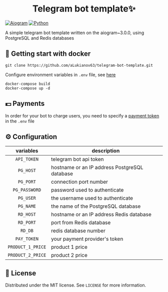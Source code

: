 <h1 align="center">Telegram bot template✨</h1>

[![Aiogram](https://img.shields.io/badge/aiogram-3.0.0rc2-green)](https://pypi.org/project/aiogram/)
[![Python](https://img.shields.io/badge/python-3.11-green)](https://www.python.org/)

A simple telegram bot template written on the aiogram~3.0.0, using PostgreSQL and Redis databases

## 🐋 Getting start with docker

```
git clone https://github.com/aLukianov63/telegram-bot-template.git
```

Configure environment variables in ``.env`` file, see [here](#configuration)

```
docker-compose build
docker-compose up -d
```

## 💵 Payments

In order for your bot to charge users, you need to specify a [payment
token](https://core.telegram.org/bots/payments#:~:text=Getting%20a%20Token,-Use%20the%20%2Fmybots&text=Go%20to%20Bot%20Settings%20%3E%20Payments,will%20now%20show%20available%20providers.)
in the ``.env`` file

## ⚙️ Configuration

|     variables     | description                                   |
|:-----------------:|-----------------------------------------------|
|    `API_TOKEN`    | telegram bot api token                        |
|     `PG_HOST`     | hostname or an IP address PostgreSQL database |
|     `PG_PORT`     | connection port number                        |
|   `PG_PASSWORD`   | password used to authenticate                 |
|     `PG_USER`     | the username used to authenticate             |
|     `PG_NAME`     | the name of the PostgreSQL database           |
|     `RD_HOST`     | hostname or an IP address Redis database      |
|     `RD_PORT`     | port from Redis database                      |
|      `RD_DB`      | redis database number                         |
|    `PAY_TOKEN`    | your payment provider's token                 |
| `PRODUCT_1_PRICE` | product 1 price                               |
| `PRODUCT_2_PRICE` | product 2 price                               |

## 📝 License

Distributed under the MIT license. See `LICENSE` for more information.
